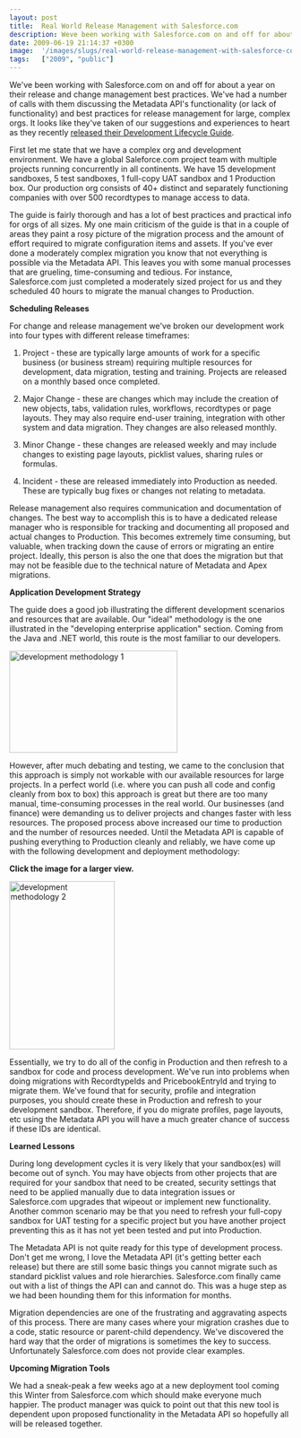 ```yaml
---
layout: post
title:  Real World Release Management with Salesforce.com
description: Weve been working with Salesforce.com on and off for about a year on their release and change management best practices. Weve had a number of calls with them discussing the Metadata APIs functionality (or lack of functionality) and best practices for release management for large, complex orgs. It looks like theyve taken of our suggestions and experiences to heart as they recently  released their Development Lifecycle Guide  . First let me state that we have a complex org and development environm
date: 2009-06-19 21:14:37 +0300
image:  '/images/slugs/real-world-release-management-with-salesforce-com.jpg'
tags:   ["2009", "public"]
---
```

<p>We've been working with Salesforce.com on and off for about a year on their release and change management best practices. We've had a number of calls with them discussing the Metadata API's functionality (or lack of functionality) and best practices for release management for large, complex orgs. It looks like they've taken of our suggestions and experiences to heart as they recently <a href="http://blog.sforce.com/sforce/2009/06/new-book-the-forcecom-development-lifecycle-guide.html" target="_blank">released their Development Lifecycle Guide</a>.</p>
<p>First let me state that we have a complex org and development environment. We have a global Saleforce.com project team with multiple projects running concurrently in all continents. We have 15 development sandboxes, 5 test sandboxes, 1 full-copy UAT sandbox and 1 Production box. Our production org consists of 40+ distinct and separately functioning companies with over 500 recordtypes to manage access to data.</p>
<p>The guide is fairly thorough and has a lot of best practices and practical info for orgs of all sizes. My one main criticism of the guide is that in a couple of areas they paint a rosy picture of the migration process and the amount of effort required to migrate configuration items and assets. If you've ever done a moderately complex migration you know that not everything is possible via the Metadata API. This leaves you with some manual processes that are grueling, time-consuming and tedious. For instance, Salesforce.com just completed a moderately sized project for us and they scheduled 40 hours to migrate the manual changes to Production.</p>
<p><strong>Scheduling Releases</strong></p>
<p>For change and release management we've broken our development work into four types with different release timeframes:</p>
<ol>
<li>
<p>Project - these are typically large amounts of work for a specific business (or business stream) requiring multiple resources for development, data migration, testing and training. Projects are released on a monthly based once completed.</p>
</li>
<li>
<p>Major Change - these are changes which may include the creation of new objects, tabs, validation rules, workflows, recordtypes or page layouts. They may also require end-user training, integration with other system and data migration. They changes are also released monthly.</p>
</li>
<li>
<p>Minor Change - these changes are released weekly and may include changes to existing page layouts, picklist values, sharing rules or formulas.</p>
</li>
<li>
<p>Incident - these are released immediately into Production as needed. These are typically bug fixes or changes not relating to metadata.</p>
</li>
</ol>
<p>Release management also requires communication and documentation of changes. The best way to accomplish this is to have a dedicated release manager who is responsible for tracking and documenting all proposed and actual changes to Production. This becomes extremely time consuming, but valuable, when tracking down the cause of errors or migrating an entire project. Ideally, this person is also the one that does the migration but that may not be feasible due to the technical nature of Metadata and Apex migrations.</p>
<p><strong>Application Development Strategy</strong></p>
<p>The guide does a good job illustrating the different development scenarios and resources that are available. Our "ideal" methodology is the one illustrated in the "developing enterprise application" section. Coming from the Java and .NET world, this route is the most familiar to our developers.</p>
<p><a href="http://res.cloudinary.com/blog-jeffdouglas-com/image/upload/v1400399539/dev-method1_pmsrsj.png"><img class="alignnone size-medium wp-image-919" title="development methodology 1" src="http://res.cloudinary.com/blog-jeffdouglas-com/image/upload/h_182,w_300/v1400399539/dev-method1_pmsrsj.png" alt="development methodology 1" width="300" height="182" /></a></p>
<p>However, after much debating and testing, we came to the conclusion that this approach is simply not workable with our available resources for large projects. In a perfect world (i.e. where you can push all code and config cleanly from box to box) this approach is great but there are too many manual, time-consuming processes in the real world. Our businesses (and finance) were demanding us to deliver projects and changes faster with less resources. The proposed process above increased our time to production and the number of resources needed. Until the Metadata API is capable of pushing everything to Production cleanly and reliably, we have come up with the following development and deployment methodology:</p>
<p><strong>Click the image for a larger view.</strong></p>
<p><a href="http://res.cloudinary.com/blog-jeffdouglas-com/image/upload/v1400399538/dev-method2_elzti8.png"><img class="alignnone size-medium wp-image-920" title="development methodology 2" src="http://res.cloudinary.com/blog-jeffdouglas-com/image/upload/v1400399538/dev-method2_elzti8.png?w=188" alt="development methodology 2" width="188" height="300" /></a></p>
<p>Essentially, we try to do all of the config in Production and then refresh to a sandbox for code and process development. We've run into problems when doing migrations with RecordtypeIds and PricebookEntryId and trying to migrate them. We've found that for security, profile and integration purposes, you should create these in Production and refresh to your development sandbox. Therefore, if you do migrate profiles, page layouts, etc using the Metadata API you will have a much greater chance of success if these IDs are identical.</p>
<p><strong>Learned Lessons</strong></p>
<p>During long development cycles it is very likely that your sandbox(es) will become out of synch. You may have objects from other projects that are required for your sandbox that need to be created, security settings that need to be applied manually due to data integration issues or Salesforce.com upgrades that wipeout or implement new functionality. Another common scenario may be that you need to refresh your full-copy sandbox for UAT testing for a specific project but you have another project preventing this as it has not yet been tested and put into Production.</p>
<p>The Metadata API is not quite ready for this type of development process. Don't get me wrong, I love the Metadata API (it's getting better each release) but there are still some basic things you cannot migrate such as standard picklist values and role hierarchies. Salesforce.com finally came out with a list of things the API can and cannot do. This was a huge step as we had been hounding them for this information for months.</p>
<p>Migration dependencies are one of the frustrating and aggravating aspects of this process. There are many cases where your migration crashes due to a code, static resource or parent-child dependency. We've discovered the hard way that the order of migrations is sometimes the key to success. Unfortunately Salesforce.com does not provide clear examples.</p>
<p><strong>Upcoming Migration Tools</strong></p>
<p>We had a sneak-peak a few weeks ago at a new deployment tool coming this Winter from Salesforce.com which should make everyone much happier. The product manager was quick to point out that this new tool is dependent upon proposed functionality in the Metadata API so hopefully all will be released together.</p>

